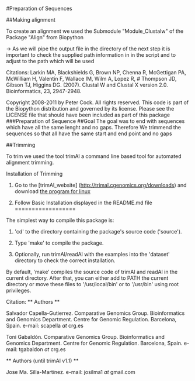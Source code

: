 ﻿#Preparation of Sequences

##Making alignment


To create an alignment we used the Submodule "Module_Clustalw" of the Package "Align" from Biopython

-> As we will pipe the output file in the directory of the next step it is important to check the supplied path information in in the script and to adjust to the path which will be used


Citations: 
Larkin MA, Blackshields G, Brown NP, Chenna R, McGettigan PA, McWilliam H, Valentin F, Wallace IM, Wilm A, Lopez R, #
Thompson JD, Gibson TJ, Higgins DG. (2007). Clustal W and Clustal X version 2.0. Bioinformatics, 23, 2947-2948.

Copyright 2008-2011 by Peter Cock. 
All rights reserved. 
This code is part of the Biopython distribution and governed by its license.  Please see the LICENSE file that should have been included as part of this package
###Preparation of Sequence
##Goal
The goal was to end with sequences which have all the same lenght and no gaps. Therefore We trimmend the sequences so that all have the same start and end point and no gaps

##Trimming

To trim we used the tool trimAl a command line based tool for automated alignment trimming.


Installation of Trimming
1. Go to the [trimAl_website] (http://trimal.cgenomics.org/downloads) and download [the program for linux](http://trimal.cgenomics.org/_media/trimal.v1.2rev59.tar.gz)

2. Follow Basic Installation displayed in the README.md file
==================

The simplest way to compile this package is:

  1. 'cd' to the directory containing the package's source code ('source').

  2. Type 'make' to compile the package.

  3. Optionally, run trimAl/readAl with the examples into the 'dataset' 
     directory to check the correct installation.

   By default, 'make' compiles the source code of trimAl and readAl in the
current directory. After that, you can either add to PATH the current
directory or move these files to '/usr/local/bin' or to '/usr/bin' using
root privileges.

Citation:
** Authors **

Salvador Capella-Gutierrez.
  Comparative Genomics Group. Bioinformatics and Genomics Department.
  Centre for Genomic Regulation. Barcelona, Spain.
  e-mail: scapella _at_ crg.es

Toni Gabaldón.
  Comparative Genomics Group. Bioinformatics and Genomics Department.
  Centre for Genomic Regulation. Barcelona, Spain.
  e-mail: tgabaldon _at_ crg.es

** Authors (until trimAl v1.1) **

Jose Ma. Silla-Martínez.
  e-mail: josilma1 _at_ gmail.com

